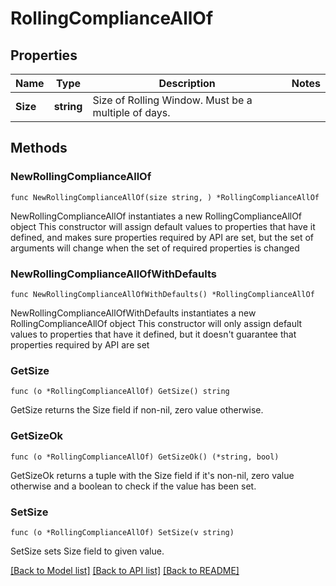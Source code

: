 # RollingComplianceAllOf

## Properties

Name | Type | Description | Notes
------------ | ------------- | ------------- | -------------
**Size** | **string** | Size of Rolling Window. Must be a multiple of days. | 

## Methods

### NewRollingComplianceAllOf

`func NewRollingComplianceAllOf(size string, ) *RollingComplianceAllOf`

NewRollingComplianceAllOf instantiates a new RollingComplianceAllOf object
This constructor will assign default values to properties that have it defined,
and makes sure properties required by API are set, but the set of arguments
will change when the set of required properties is changed

### NewRollingComplianceAllOfWithDefaults

`func NewRollingComplianceAllOfWithDefaults() *RollingComplianceAllOf`

NewRollingComplianceAllOfWithDefaults instantiates a new RollingComplianceAllOf object
This constructor will only assign default values to properties that have it defined,
but it doesn't guarantee that properties required by API are set

### GetSize

`func (o *RollingComplianceAllOf) GetSize() string`

GetSize returns the Size field if non-nil, zero value otherwise.

### GetSizeOk

`func (o *RollingComplianceAllOf) GetSizeOk() (*string, bool)`

GetSizeOk returns a tuple with the Size field if it's non-nil, zero value otherwise
and a boolean to check if the value has been set.

### SetSize

`func (o *RollingComplianceAllOf) SetSize(v string)`

SetSize sets Size field to given value.



[[Back to Model list]](../README.md#documentation-for-models) [[Back to API list]](../README.md#documentation-for-api-endpoints) [[Back to README]](../README.md)


